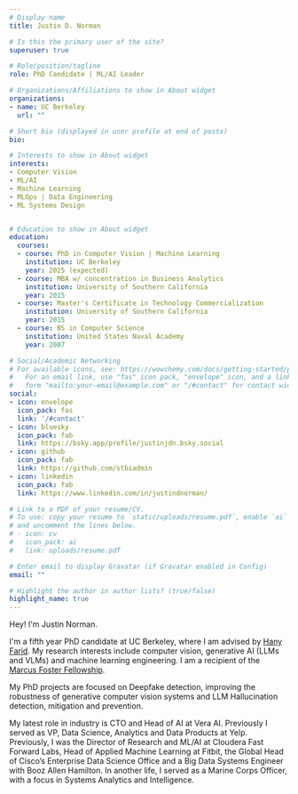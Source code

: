 ```yaml
---
# Display name
title: Justin D. Norman

# Is this the primary user of the site?
superuser: true

# Role/position/tagline
role: PhD Candidate | ML/AI Leader 

# Organizations/Affiliations to show in About widget
organizations:
- name: UC Berkeley
  url: ""

# Short bio (displayed in user profile at end of posts)
bio: 

# Interests to show in About widget
interests:
- Computer Vision
- ML/AI
- Machine Learning
- MLOps | Data Engineering
- ML Systems Design


# Education to show in About widget
education:
  courses:
  - course: PhD in Computer Vision | Machine Learning
    institution: UC Berkeley
    year: 2025 (expected)
  - course: MBA w/ concentration in Business Analytics
    institution: University of Southern California 
    year: 2015
  - course: Master's Certificate in Technology Commercialization
    institution: University of Southern California 
    year: 2015
  - course: BS in Computer Science
    institution: United States Naval Academy
    year: 2007

# Social/Academic Networking
# For available icons, see: https://wowchemy.com/docs/getting-started/page-builder/#icons
#   For an email link, use "fas" icon pack, "envelope" icon, and a link in the
#   form "mailto:your-email@example.com" or "/#contact" for contact widget.
social:
- icon: envelope
  icon_pack: fas
  link: '/#contact'
- icon: bluesky
  icon_pack: fab
  link: https://bsky.app/profile/justinjdn.bsky.social
- icon: github
  icon_pack: fab
  link: https://github.com/stbiadmin
- icon: linkedin
  icon_pack: fab
  link: https://www.linkedin.com/in/justindnorman/

# Link to a PDF of your resume/CV.
# To use: copy your resume to `static/uploads/resume.pdf`, enable `ai` icons in `params.toml`, 
# and uncomment the lines below.
# - icon: cv
#   icon_pack: ai
#   link: uploads/resume.pdf

# Enter email to display Gravatar (if Gravatar enabled in Config)
email: ""

# Highlight the author in author lists? (true/false)
highlight_name: true
---
```


Hey! I'm Justin Norman.

I'm a fifth year PhD candidate at UC Berkeley, where I am advised by [Hany Farid](https://farid.berkeley.edu/). My research interests include computer vision,  generative AI (LLMs and VLMs) and machine learning engineering. I am a recipient of the [Marcus Foster Fellowship](https://www.marcusfoster.org/marcus-foster-fellowship).

My PhD projects are focused on Deepfake detection, improving the robustness of generative computer vision systems and LLM Hallucination detection, mitigation and prevention.

My latest role in industry is CTO and Head of AI at Vera AI.  Previously I served as VP, Data Science, Analytics and Data Products at Yelp. Previously, I was the Director of Research and ML/AI at Cloudera Fast Forward Labs, Head of Applied Machine Learning at Fitbit, the Global Head of Cisco’s Enterprise Data Science Office and a Big Data Systems Engineer with Booz Allen Hamilton.  In another life, I served as a Marine Corps Officer, with a focus in Systems Analytics and Intelligence. 
